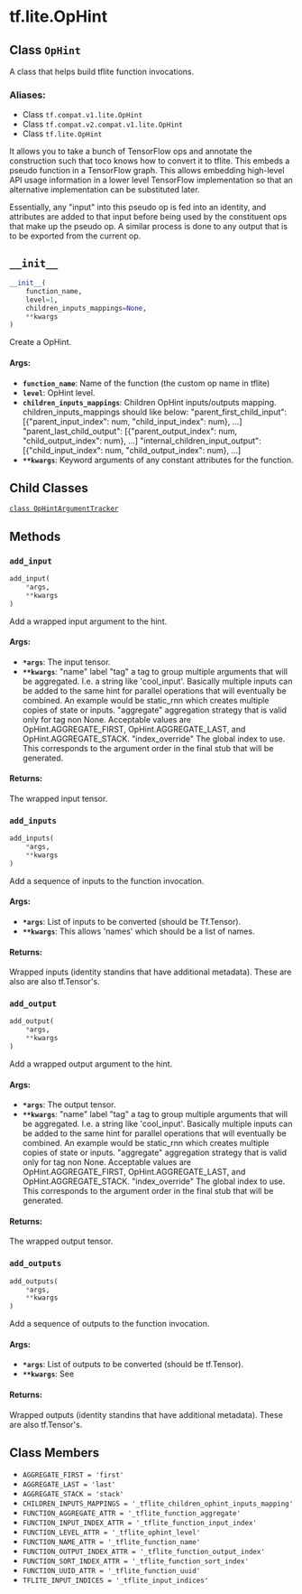 <div itemscope itemtype="http://developers.google.com/ReferenceObject">
<meta itemprop="name" content="tf.lite.OpHint" />
<meta itemprop="path" content="Stable" />
<meta itemprop="property" content="OpHintArgumentTracker"/>
<meta itemprop="property" content="__init__"/>
<meta itemprop="property" content="add_input"/>
<meta itemprop="property" content="add_inputs"/>
<meta itemprop="property" content="add_output"/>
<meta itemprop="property" content="add_outputs"/>
<meta itemprop="property" content="AGGREGATE_FIRST"/>
<meta itemprop="property" content="AGGREGATE_LAST"/>
<meta itemprop="property" content="AGGREGATE_STACK"/>
<meta itemprop="property" content="CHILDREN_INPUTS_MAPPINGS"/>
<meta itemprop="property" content="FUNCTION_AGGREGATE_ATTR"/>
<meta itemprop="property" content="FUNCTION_INPUT_INDEX_ATTR"/>
<meta itemprop="property" content="FUNCTION_LEVEL_ATTR"/>
<meta itemprop="property" content="FUNCTION_NAME_ATTR"/>
<meta itemprop="property" content="FUNCTION_OUTPUT_INDEX_ATTR"/>
<meta itemprop="property" content="FUNCTION_SORT_INDEX_ATTR"/>
<meta itemprop="property" content="FUNCTION_UUID_ATTR"/>
<meta itemprop="property" content="TFLITE_INPUT_INDICES"/>
</div>

# tf.lite.OpHint

## Class `OpHint`

A class that helps build tflite function invocations.



### Aliases:

* Class `tf.compat.v1.lite.OpHint`
* Class `tf.compat.v2.compat.v1.lite.OpHint`
* Class `tf.lite.OpHint`

<!-- Placeholder for "Used in" -->

It allows you to take a bunch of TensorFlow ops and annotate the construction
such that toco knows how to convert it to tflite. This embeds a pseudo
function in a TensorFlow graph. This allows embedding high-level API usage
information in a lower level TensorFlow implementation so that an alternative
implementation can be substituted later.

Essentially, any "input" into this pseudo op is fed into an identity, and
attributes are added to that input before being used by the constituent ops
that make up the pseudo op. A similar process is done to any output that
is to be exported from the current op.

<h2 id="__init__"><code>__init__</code></h2>

``` python
__init__(
    function_name,
    level=1,
    children_inputs_mappings=None,
    **kwargs
)
```

Create a OpHint.


#### Args:


* <b>`function_name`</b>: Name of the function (the custom op name in tflite)
* <b>`level`</b>: OpHint level.
* <b>`children_inputs_mappings`</b>: Children OpHint inputs/outputs mapping.
  children_inputs_mappings should like below:
  "parent_first_child_input":
      [{"parent_input_index": num, "child_input_index": num}, ...]
  "parent_last_child_output":
      [{"parent_output_index": num, "child_output_index": num}, ...]
  "internal_children_input_output":
      [{"child_input_index": num, "child_output_index": num}, ...]
* <b>`**kwargs`</b>: Keyword arguments of any constant attributes for the function.



## Child Classes
[`class OpHintArgumentTracker`](../../tf/lite/OpHint/OpHintArgumentTracker.md)

## Methods

<h3 id="add_input"><code>add_input</code></h3>

``` python
add_input(
    *args,
    **kwargs
)
```

Add a wrapped input argument to the hint.


#### Args:


* <b>`*args`</b>: The input tensor.
* <b>`**kwargs`</b>:   "name" label
  "tag" a tag to group multiple arguments that will be aggregated. I.e.
    a string like 'cool_input'. Basically multiple inputs can be added
    to the same hint for parallel operations that will eventually be
    combined. An example would be static_rnn which creates multiple copies
    of state or inputs.
  "aggregate" aggregation strategy that is valid only for tag non None.
    Acceptable values are OpHint.AGGREGATE_FIRST, OpHint.AGGREGATE_LAST,
    and OpHint.AGGREGATE_STACK.
  "index_override" The global index to use. This corresponds to the
    argument order in the final stub that will be generated.

#### Returns:

The wrapped input tensor.


<h3 id="add_inputs"><code>add_inputs</code></h3>

``` python
add_inputs(
    *args,
    **kwargs
)
```

Add a sequence of inputs to the function invocation.


#### Args:


* <b>`*args`</b>: List of inputs to be converted (should be Tf.Tensor).
* <b>`**kwargs`</b>: This allows 'names' which should be a list of names.

#### Returns:

Wrapped inputs (identity standins that have additional metadata). These
are also are also tf.Tensor's.


<h3 id="add_output"><code>add_output</code></h3>

``` python
add_output(
    *args,
    **kwargs
)
```

Add a wrapped output argument to the hint.


#### Args:


* <b>`*args`</b>: The output tensor.
* <b>`**kwargs`</b>:   "name" label
  "tag" a tag to group multiple arguments that will be aggregated. I.e.
    a string like 'cool_input'. Basically multiple inputs can be added
    to the same hint for parallel operations that will eventually be
    combined. An example would be static_rnn which creates multiple copies
    of state or inputs.
  "aggregate" aggregation strategy that is valid only for tag non None.
    Acceptable values are OpHint.AGGREGATE_FIRST, OpHint.AGGREGATE_LAST,
    and OpHint.AGGREGATE_STACK.
  "index_override" The global index to use. This corresponds to the
    argument order in the final stub that will be generated.

#### Returns:

The wrapped output tensor.


<h3 id="add_outputs"><code>add_outputs</code></h3>

``` python
add_outputs(
    *args,
    **kwargs
)
```

Add a sequence of outputs to the function invocation.


#### Args:


* <b>`*args`</b>: List of outputs to be converted (should be tf.Tensor).
* <b>`**kwargs`</b>: See

#### Returns:

Wrapped outputs (identity standins that have additional metadata). These
are also tf.Tensor's.




## Class Members

* `AGGREGATE_FIRST = 'first'` <a id="AGGREGATE_FIRST"></a>
* `AGGREGATE_LAST = 'last'` <a id="AGGREGATE_LAST"></a>
* `AGGREGATE_STACK = 'stack'` <a id="AGGREGATE_STACK"></a>
* `CHILDREN_INPUTS_MAPPINGS = '_tflite_children_ophint_inputs_mapping'` <a id="CHILDREN_INPUTS_MAPPINGS"></a>
* `FUNCTION_AGGREGATE_ATTR = '_tflite_function_aggregate'` <a id="FUNCTION_AGGREGATE_ATTR"></a>
* `FUNCTION_INPUT_INDEX_ATTR = '_tflite_function_input_index'` <a id="FUNCTION_INPUT_INDEX_ATTR"></a>
* `FUNCTION_LEVEL_ATTR = '_tflite_ophint_level'` <a id="FUNCTION_LEVEL_ATTR"></a>
* `FUNCTION_NAME_ATTR = '_tflite_function_name'` <a id="FUNCTION_NAME_ATTR"></a>
* `FUNCTION_OUTPUT_INDEX_ATTR = '_tflite_function_output_index'` <a id="FUNCTION_OUTPUT_INDEX_ATTR"></a>
* `FUNCTION_SORT_INDEX_ATTR = '_tflite_function_sort_index'` <a id="FUNCTION_SORT_INDEX_ATTR"></a>
* `FUNCTION_UUID_ATTR = '_tflite_function_uuid'` <a id="FUNCTION_UUID_ATTR"></a>
* `TFLITE_INPUT_INDICES = '_tflite_input_indices'` <a id="TFLITE_INPUT_INDICES"></a>

